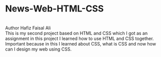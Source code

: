 # News-Web-HTML-CSS
<br>
Author Hafiz Faisal Ali
<br>
This is my second project based on HTML and CSS which I got as an assignment in this project I learned how to use HTML and CSS together. Important because in this I learned about CSS, what is CSS and now how can I design my web using CSS.
